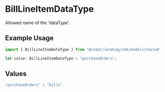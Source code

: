 # BillLineItemDataType

Allowed name of the 'dataType'.

## Example Usage

```typescript
import { BillLineItemDataType } from "@codat/lending/sdk/models/shared";

let value: BillLineItemDataType = "purchaseOrders";
```

## Values

```typescript
"purchaseOrders" | "bills"
```